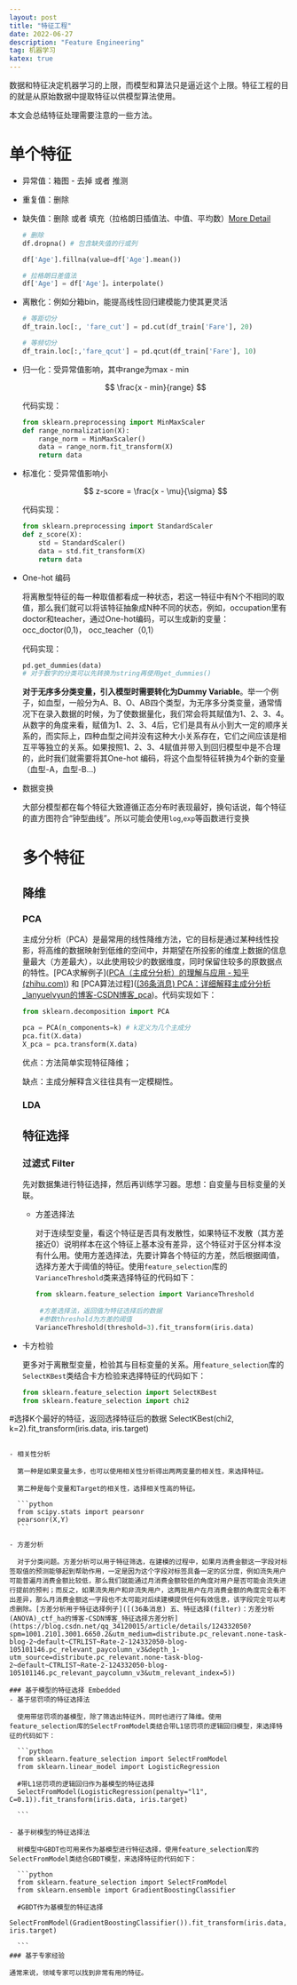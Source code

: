 ```yaml
---
layout: post
title: "特征工程"
date: 2022-06-27
description: "Feature Engineering"
tag: 机器学习
katex: true  
---
```


数据和特征决定机器学习的上限，而模型和算法只是逼近这个上限。特征工程的目的就是从原始数据中提取特征以供模型算法使用。

本文会总结特征处理需要注意的一些方法。

# 单个特征

- 异常值：箱图 - 去掉 或者 推测

- 重复值：删除

- 缺失值：删除 或者 填充（拉格朗日插值法、中值、平均数）[More Detail](https://zhuanlan.zhihu.com/p/434117462)

  ```python
  # 删除
  df.dropna() # 包含缺失值的行或列
  
  df['Age'].fillna(value=df['Age'].mean())
  
  # 拉格朗日差值法
  df['Age'] = df['Age']。interpolate()
  
  ```

- 离散化：例如分箱bin，能提高线性回归建模能力使其更灵活

  ```python
  # 等距切分
  df_train.loc[:, 'fare_cut'] = pd.cut(df_train['Fare'], 20)
  
  # 等频切分
  df_train.loc[:,'fare_qcut'] = pd.qcut(df_train['Fare'], 10)
  ```

  

- 归一化：受异常值影响，其中range为max - min

  $$
  \frac{x - min}{range} 
  $$
  
  代码实现：
  
  ```python
  from sklearn.preprocessing import MinMaxScaler
  def range_normalization(X):
      range_norm = MinMaxScaler()
      data = range_norm.fit_transform(X)
      return data
  ```
  
- 标准化：受异常值影响小

  $$
  z-score = \frac{x - \mu}{\sigma}
  $$
  
  代码实现：
  
  ```python
  from sklearn.preprocessing import StandardScaler
  def z_score(X):
      std = StandardScaler()
      data = std.fit_transform(X)
      return data
  ```

- One-hot 编码

  将离散型特征的每一种取值都看成一种状态，若这一特征中有N个不相同的取值，那么我们就可以将该特征抽象成N种不同的状态，例如，occupation里有doctor和teacher，通过One-hot编码，可以生成新的变量：occ_doctor(0,1)， occ_teacher（0,1）

  代码实现：

  ```python
  pd.get_dummies(data)
  # 对于数字的分类可以先转换为string再使用get_dummies()
  ```

  **对于无序多分类变量，引入模型时需要转化为Dummy Variable**。举一个例子，如血型，一般分为A、B、O、AB四个类型，为无序多分类变量，通常情况下在录入数据的时候，为了使数据量化，我们常会将其赋值为1、2、3、4。从数字的角度来看，赋值为1、2、3、4后，它们是具有从小到大一定的顺序关系的，而实际上，四种血型之间并没有这种大小关系存在，它们之间应该是相互平等独立的关系。如果按照1、2、3、4赋值并带入到回归模型中是不合理的，此时我们就需要将其One-hot 编码，将这个血型特征转换为4个新的变量（血型-A，血型-B...)

- 数据变换

  大部分模型都在每个特征大致遵循正态分布时表现最好，换句话说，每个特征的直方图符合“钟型曲线”。所以可能会使用`log`,`exp`等函数进行变换

  # 多个特征

  ## 降维

  ### PCA

  主成分分析（PCA）是最常用的线性降维方法，它的目标是通过某种线性投影，将高维的数据映射到低维的空间中，并期望在所投影的维度上数据的信息量最大（方差最大），以此使用较少的数据维度，同时保留住较多的原数据点的特性。[PCA求解例子]([PCA（主成分分析）的理解与应用 - 知乎 (zhihu.com)](https://zhuanlan.zhihu.com/p/60664507)) 和 [PCA算法过程]([(36条消息) PCA：详细解释主成分分析_lanyuelvyun的博客-CSDN博客_pca](https://blog.csdn.net/lanyuelvyun/article/details/82384179?spm=1001.2101.3001.6650.1&utm_medium=distribute.pc_relevant.none-task-blog-2~default~CTRLIST~default-1-82384179-blog-111288390.pc_relevant_default&depth_1-utm_source=distribute.pc_relevant.none-task-blog-2~default~CTRLIST~default-1-82384179-blog-111288390.pc_relevant_default&utm_relevant_index=2))。代码实现如下：

  ```python
  from sklearn.decomposition import PCA
  
  pca = PCA(n_components=k) # k定义为几个主成分
  pca.fit(X.data)
  X_pca = pca.transform(X.data)
  
  ```

  优点：方法简单实现特征降维；

  缺点：主成分解释含义往往具有一定模糊性。

  

  ### LDA

  ## 特征选择

  ### 过滤式 Filter


  先对数据集进行特征选择，然后再训练学习器。思想：自变量与目标变量的关联。

  - 方差选择法

    对于连续型变量，看这个特征是否具有发散性，如果特征不发散（其方差接近0）说明样本在这个特征上基本没有差异，这个特征对于区分样本没有什么用。使用方差选择法，先要计算各个特征的方差，然后根据阈值，选择方差大于阈值的特征。使用`feature_selection`库的`VarianceThreshold`类来选择特征的代码如下：

    ```python
    from sklearn.feature_selection import VarianceThreshold
     
     #方差选择法，返回值为特征选择后的数据
     #参数threshold为方差的阈值
    VarianceThreshold(threshold=3).fit_transform(iris.data)
    ```

- 卡方检验
  
    更多对于离散型变量，检验其与目标变量的关系。用`feature_selection`库的`SelectKBest`类结合卡方检验来选择特征的代码如下：
    
    ```python
  from sklearn.feature_selection import SelectKBest
  from sklearn.feature_selection import chi2
#选择K个最好的特征，返回选择特征后的数据
    SelectKBest(chi2, k=2).fit_transform(iris.data, iris.target)
  ```

  - 相关性分析

    第一种是如果变量太多，也可以使用相关性分析得出两两变量的相关性，来选择特征。

    第二种是每个变量和Target的相关性，选择相关性高的特征。
  
    ```python
    from scipy.stats import pearsonr
    pearsonr(X,Y)
    ```
  
  - 方差分析
  
    对于分类问题。方差分析可以用于特征筛选，在建模的过程中，如果月消费金额这一字段对标签取值的预测能够起到帮助作用，一定是因为这个字段对标签具备一定的区分度，例如流失用户可能普遍月消费金额比较低，那么我们就能通过月消费金额较低的角度对用户是否可能会流失进行提前的预判；而反之，如果流失用户和非流失用户，这两批用户在月消费金额的角度完全看不出差异，那么月消费金额这一字段也不太可能对后续建模提供任何有效信息，该字段完全可以考虑删除。[方差分析用于特征选择例子]([(36条消息) 五、特征选择(filter)：方差分析(ANOVA)_ctf_ha的博客-CSDN博客_特征选择方差分析](https://blog.csdn.net/qq_34120015/article/details/124332050?spm=1001.2101.3001.6650.2&utm_medium=distribute.pc_relevant.none-task-blog-2~default~CTRLIST~Rate-2-124332050-blog-105101146.pc_relevant_paycolumn_v3&depth_1-utm_source=distribute.pc_relevant.none-task-blog-2~default~CTRLIST~Rate-2-124332050-blog-105101146.pc_relevant_paycolumn_v3&utm_relevant_index=5))

  ### 基于模型的特征选择 Embedded
  - 基于惩罚项的特征选择法
  
    使用带惩罚项的基模型，除了筛选出特征外，同时也进行了降维。使用feature_selection库的SelectFromModel类结合带L1惩罚项的逻辑回归模型，来选择特征的代码如下：
  
    ```python
    from sklearn.feature_selection import SelectFromModel
    from sklearn.linear_model import LogisticRegression
     
    #带L1惩罚项的逻辑回归作为基模型的特征选择
    SelectFromModel(LogisticRegression(penalty="l1", C=0.1)).fit_transform(iris.data, iris.target)
    
    ```
    
  - 基于树模型的特征选择法
  
    树模型中GBDT也可用来作为基模型进行特征选择，使用feature_selection库的SelectFromModel类结合GBDT模型，来选择特征的代码如下：
  
    ```python
    from sklearn.feature_selection import SelectFromModel
    from sklearn.ensemble import GradientBoostingClassifier
     
    #GBDT作为基模型的特征选择
    SelectFromModel(GradientBoostingClassifier()).fit_transform(iris.data, iris.target)
    
    ```
  ### 基于专家经验

  通常来说，领域专家可以找到非常有用的特征。
